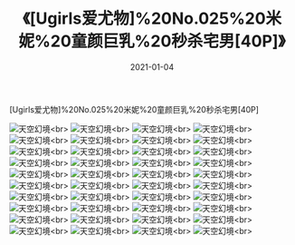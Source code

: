﻿---
layout: post
title: 《[Ugirls爱尤物]%20No.025%20米妮%20童颜巨乳%20秒杀宅男[40P]》
date: 2021-01-04
img: http://photo.orgx.cf/性感/2021/[Ugirls爱尤物]%20No.025%20米妮%20童颜巨乳%20秒杀宅男[40P]/000.jpg
tags: [美女,性感,泳衣]
---

[Ugirls爱尤物]%20No.025%20米妮%20童颜巨乳%20秒杀宅男[40P]



![天空幻境](http://photo.orgx.cf/性感/2021/[Ugirls爱尤物]%20No.025%20米妮%20童颜巨乳%20秒杀宅男[40P]/001.jpg''天空幻境'')<br>
![天空幻境](http://photo.orgx.cf/性感/2021/[Ugirls爱尤物]%20No.025%20米妮%20童颜巨乳%20秒杀宅男[40P]/002.jpg''天空幻境'')<br>
![天空幻境](http://photo.orgx.cf/性感/2021/[Ugirls爱尤物]%20No.025%20米妮%20童颜巨乳%20秒杀宅男[40P]/003.jpg''天空幻境'')<br>
![天空幻境](http://photo.orgx.cf/性感/2021/[Ugirls爱尤物]%20No.025%20米妮%20童颜巨乳%20秒杀宅男[40P]/004.jpg''天空幻境'')<br>
![天空幻境](http://photo.orgx.cf/性感/2021/[Ugirls爱尤物]%20No.025%20米妮%20童颜巨乳%20秒杀宅男[40P]/005.jpg''天空幻境'')<br>
![天空幻境](http://photo.orgx.cf/性感/2021/[Ugirls爱尤物]%20No.025%20米妮%20童颜巨乳%20秒杀宅男[40P]/006.jpg''天空幻境'')<br>
![天空幻境](http://photo.orgx.cf/性感/2021/[Ugirls爱尤物]%20No.025%20米妮%20童颜巨乳%20秒杀宅男[40P]/007.jpg''天空幻境'')<br>
![天空幻境](http://photo.orgx.cf/性感/2021/[Ugirls爱尤物]%20No.025%20米妮%20童颜巨乳%20秒杀宅男[40P]/008.jpg''天空幻境'')<br>
![天空幻境](http://photo.orgx.cf/性感/2021/[Ugirls爱尤物]%20No.025%20米妮%20童颜巨乳%20秒杀宅男[40P]/009.jpg''天空幻境'')<br>
![天空幻境](http://photo.orgx.cf/性感/2021/[Ugirls爱尤物]%20No.025%20米妮%20童颜巨乳%20秒杀宅男[40P]/010.jpg''天空幻境'')<br>
![天空幻境](http://photo.orgx.cf/性感/2021/[Ugirls爱尤物]%20No.025%20米妮%20童颜巨乳%20秒杀宅男[40P]/011.jpg''天空幻境'')<br>
![天空幻境](http://photo.orgx.cf/性感/2021/[Ugirls爱尤物]%20No.025%20米妮%20童颜巨乳%20秒杀宅男[40P]/012.jpg''天空幻境'')<br>
![天空幻境](http://photo.orgx.cf/性感/2021/[Ugirls爱尤物]%20No.025%20米妮%20童颜巨乳%20秒杀宅男[40P]/013.jpg''天空幻境'')<br>
![天空幻境](http://photo.orgx.cf/性感/2021/[Ugirls爱尤物]%20No.025%20米妮%20童颜巨乳%20秒杀宅男[40P]/014.jpg''天空幻境'')<br>
![天空幻境](http://photo.orgx.cf/性感/2021/[Ugirls爱尤物]%20No.025%20米妮%20童颜巨乳%20秒杀宅男[40P]/015.jpg''天空幻境'')<br>
![天空幻境](http://photo.orgx.cf/性感/2021/[Ugirls爱尤物]%20No.025%20米妮%20童颜巨乳%20秒杀宅男[40P]/016.jpg''天空幻境'')<br>
![天空幻境](http://photo.orgx.cf/性感/2021/[Ugirls爱尤物]%20No.025%20米妮%20童颜巨乳%20秒杀宅男[40P]/017.jpg''天空幻境'')<br>
![天空幻境](http://photo.orgx.cf/性感/2021/[Ugirls爱尤物]%20No.025%20米妮%20童颜巨乳%20秒杀宅男[40P]/018.jpg''天空幻境'')<br>
![天空幻境](http://photo.orgx.cf/性感/2021/[Ugirls爱尤物]%20No.025%20米妮%20童颜巨乳%20秒杀宅男[40P]/019.jpg''天空幻境'')<br>
![天空幻境](http://photo.orgx.cf/性感/2021/[Ugirls爱尤物]%20No.025%20米妮%20童颜巨乳%20秒杀宅男[40P]/020.jpg''天空幻境'')<br>
![天空幻境](http://photo.orgx.cf/性感/2021/[Ugirls爱尤物]%20No.025%20米妮%20童颜巨乳%20秒杀宅男[40P]/021.jpg''天空幻境'')<br>
![天空幻境](http://photo.orgx.cf/性感/2021/[Ugirls爱尤物]%20No.025%20米妮%20童颜巨乳%20秒杀宅男[40P]/022.jpg''天空幻境'')<br>
![天空幻境](http://photo.orgx.cf/性感/2021/[Ugirls爱尤物]%20No.025%20米妮%20童颜巨乳%20秒杀宅男[40P]/023.jpg''天空幻境'')<br>
![天空幻境](http://photo.orgx.cf/性感/2021/[Ugirls爱尤物]%20No.025%20米妮%20童颜巨乳%20秒杀宅男[40P]/024.jpg''天空幻境'')<br>
![天空幻境](http://photo.orgx.cf/性感/2021/[Ugirls爱尤物]%20No.025%20米妮%20童颜巨乳%20秒杀宅男[40P]/025.jpg''天空幻境'')<br>
![天空幻境](http://photo.orgx.cf/性感/2021/[Ugirls爱尤物]%20No.025%20米妮%20童颜巨乳%20秒杀宅男[40P]/026.jpg''天空幻境'')<br>
![天空幻境](http://photo.orgx.cf/性感/2021/[Ugirls爱尤物]%20No.025%20米妮%20童颜巨乳%20秒杀宅男[40P]/027.jpg''天空幻境'')<br>
![天空幻境](http://photo.orgx.cf/性感/2021/[Ugirls爱尤物]%20No.025%20米妮%20童颜巨乳%20秒杀宅男[40P]/028.jpg''天空幻境'')<br>
![天空幻境](http://photo.orgx.cf/性感/2021/[Ugirls爱尤物]%20No.025%20米妮%20童颜巨乳%20秒杀宅男[40P]/029.jpg''天空幻境'')<br>
![天空幻境](http://photo.orgx.cf/性感/2021/[Ugirls爱尤物]%20No.025%20米妮%20童颜巨乳%20秒杀宅男[40P]/030.jpg''天空幻境'')<br>
![天空幻境](http://photo.orgx.cf/性感/2021/[Ugirls爱尤物]%20No.025%20米妮%20童颜巨乳%20秒杀宅男[40P]/031.jpg''天空幻境'')<br>
![天空幻境](http://photo.orgx.cf/性感/2021/[Ugirls爱尤物]%20No.025%20米妮%20童颜巨乳%20秒杀宅男[40P]/032.jpg''天空幻境'')<br>
![天空幻境](http://photo.orgx.cf/性感/2021/[Ugirls爱尤物]%20No.025%20米妮%20童颜巨乳%20秒杀宅男[40P]/033.jpg''天空幻境'')<br>
![天空幻境](http://photo.orgx.cf/性感/2021/[Ugirls爱尤物]%20No.025%20米妮%20童颜巨乳%20秒杀宅男[40P]/034.jpg''天空幻境'')<br>
![天空幻境](http://photo.orgx.cf/性感/2021/[Ugirls爱尤物]%20No.025%20米妮%20童颜巨乳%20秒杀宅男[40P]/035.jpg''天空幻境'')<br>
![天空幻境](http://photo.orgx.cf/性感/2021/[Ugirls爱尤物]%20No.025%20米妮%20童颜巨乳%20秒杀宅男[40P]/036.jpg''天空幻境'')<br>
![天空幻境](http://photo.orgx.cf/性感/2021/[Ugirls爱尤物]%20No.025%20米妮%20童颜巨乳%20秒杀宅男[40P]/037.jpg''天空幻境'')<br>
![天空幻境](http://photo.orgx.cf/性感/2021/[Ugirls爱尤物]%20No.025%20米妮%20童颜巨乳%20秒杀宅男[40P]/038.jpg''天空幻境'')<br>
![天空幻境](http://photo.orgx.cf/性感/2021/[Ugirls爱尤物]%20No.025%20米妮%20童颜巨乳%20秒杀宅男[40P]/039.jpg''天空幻境'')<br>
![天空幻境](http://photo.orgx.cf/性感/2021/[Ugirls爱尤物]%20No.025%20米妮%20童颜巨乳%20秒杀宅男[40P]/040.jpg''天空幻境'')<br>